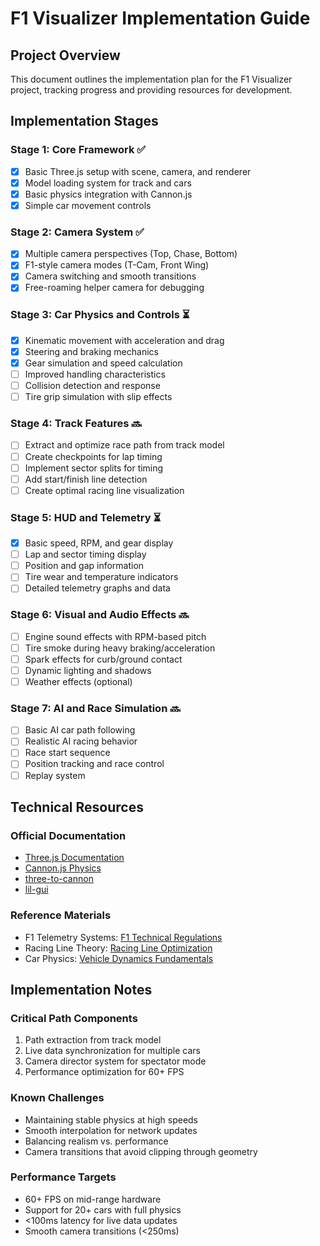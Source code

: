# F1 Visualizer Implementation Guide

## Project Overview

This document outlines the implementation plan for the F1 Visualizer project, tracking progress and providing resources for development.

## Implementation Stages

### Stage 1: Core Framework ✅

- [x] Basic Three.js setup with scene, camera, and renderer
- [x] Model loading system for track and cars
- [x] Basic physics integration with Cannon.js
- [x] Simple car movement controls

### Stage 2: Camera System ✅

- [x] Multiple camera perspectives (Top, Chase, Bottom)
- [x] F1-style camera modes (T-Cam, Front Wing)
- [x] Camera switching and smooth transitions
- [x] Free-roaming helper camera for debugging

### Stage 3: Car Physics and Controls ⏳

- [x] Kinematic movement with acceleration and drag
- [x] Steering and braking mechanics
- [x] Gear simulation and speed calculation
- [ ] Improved handling characteristics
- [ ] Collision detection and response
- [ ] Tire grip simulation with slip effects

### Stage 4: Track Features 🔜

- [ ] Extract and optimize race path from track model
- [ ] Create checkpoints for lap timing
- [ ] Implement sector splits for timing
- [ ] Add start/finish line detection
- [ ] Create optimal racing line visualization

### Stage 5: HUD and Telemetry ⏳

- [x] Basic speed, RPM, and gear display
- [ ] Lap and sector timing display
- [ ] Position and gap information
- [ ] Tire wear and temperature indicators
- [ ] Detailed telemetry graphs and data

### Stage 6: Visual and Audio Effects 🔜

- [ ] Engine sound effects with RPM-based pitch
- [ ] Tire smoke during heavy braking/acceleration
- [ ] Spark effects for curb/ground contact
- [ ] Dynamic lighting and shadows
- [ ] Weather effects (optional)

### Stage 7: AI and Race Simulation 🔜

- [ ] Basic AI car path following
- [ ] Realistic AI racing behavior
- [ ] Race start sequence
- [ ] Position tracking and race control
- [ ] Replay system

## Technical Resources

### Official Documentation

- [Three.js Documentation](https://threejs.org/docs/)
- [Cannon.js Physics](https://schteppe.github.io/cannon.js/docs/)
- [three-to-cannon](https://github.com/donmccurdy/three-to-cannon)
- [lil-gui](https://lil-gui.georgealways.com/)

### Reference Materials

- F1 Telemetry Systems: [F1 Technical Regulations](https://www.fia.com/regulation/category/110)
- Racing Line Theory: [Racing Line Optimization](https://driver61.com/uni/racing-line/)
- Car Physics: [Vehicle Dynamics Fundamentals](https://www.racer.nl/reference/physics.htm)

## Implementation Notes

### Critical Path Components

1. Path extraction from track model
2. Live data synchronization for multiple cars
3. Camera director system for spectator mode
4. Performance optimization for 60+ FPS

### Known Challenges

- Maintaining stable physics at high speeds
- Smooth interpolation for network updates
- Balancing realism vs. performance
- Camera transitions that avoid clipping through geometry

### Performance Targets

- 60+ FPS on mid-range hardware
- Support for 20+ cars with full physics
- <100ms latency for live data updates
- Smooth camera transitions (<250ms)
